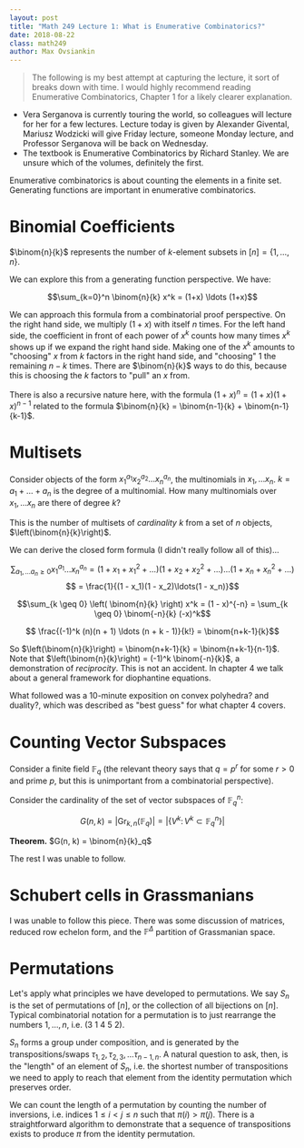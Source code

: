 ```yaml
---
layout: post
title: "Math 249 Lecture 1: What is Enumerative Combinatorics?"
date: 2018-08-22
class: math249
author: Max Ovsiankin
---
```


> The following is my best attempt at capturing the lecture, it sort of breaks down with time. I would highly recommend reading Enumerative Combinatorics, Chapter 1 for a likely clearer explanation.

- Vera Serganova is currently touring the world, so colleagues will lecture for her for a few lectures.
Lecture today is given by Alexander Givental, Mariusz Wodzicki will give Friday lecture, someone Monday lecture,
and Professor Serganova will be back on Wednesday.
- The textbook is Enumerative Combinatorics by Richard Stanley. We are unsure which of the volumes, definitely the first.

Enumerative combinatorics is about counting the elements in a finite set.
Generating functions are important in enumerative combinatorics.

# Binomial Coefficients

$\binom{n}{k}$ represents the number of $k$-element subsets in $[n] = \{1, \ldots, n\}$.

We can explore this from a generating function perspective. We have:

$$\sum_{k=0}^n \binom{n}{k} x^k = (1+x) \ldots (1+x)$$

We can approach this formula from a combinatorial proof perspective. On the right hand side, we multiply $(1+x)$ with itself $n$ times. For the left hand side, the coefficient in front of each power of $x^k$ counts how many times $x^k$ shows up if we expand the right hand side. Making one of the $x^k$ amounts to "choosing" $x$ from $k$ factors in the right hand side, and "choosing" $1$ the remaining $n-k$ times. There are $\binom{n}{k}$ ways to do this, because this is choosing the $k$ factors to "pull" an $x$ from.

There is also a recursive nature here, with the formula $(1+x)^n = (1+x)(1+x)^{n-1}$ related to the formula
$\binom{n}{k} = \binom{n-1}{k} + \binom{n-1}{k-1}$.

# Multisets

Consider objects of the form $x_1^{a_1} x_2^{a_2} \ldots x_n^{a_n}$, the multinomials in $x_1,\ldots x_n$. $k = a_1 + \ldots + a_n$ is the degree of a multinomial. How many multinomials over $x_1, \ldots x_n$ are there of degree $k$?

This is the number of multisets of _cardinality_ $k$ from a set of $n$ objects, $\left(\binom{n}{k}\right)$.

We can derive the closed form formula (I didn't really follow all of this)...

$$ \sum_{a_1, \ldots a_n \geq 0 } x_1^{a_1} \ldots x_n^{a_n} = (1 + x_1 + x_1^2 + \ldots)(1 + x_2 + x_2^2 + \ldots)\ldots(1 + x_n + x_n^2 + \ldots)$$
$$ = \frac{1}{(1 - x_1)(1 - x_2)\ldots(1 - x_n)}$$

$$\sum_{k \geq 0} \left( \binom{n}{k} \right) x^k = (1 - x)^{-n} = \sum_{k \geq 0} \binom{-n}{k} (-x)^k$$

$$ \frac{(-1)^k (n)(n + 1) \ldots (n + k - 1)}{k!} = \binom{n+k-1}{k}$$ 

So $\left(\binom{n}{k}\right) = \binom{n+k-1}{k} = \binom{n+k-1}{n-1}$.
Note that $\left(\binom{n}{k}\right) = (-1)^k \binom{-n}{k}$, a demonstration of _reciprocity_. This is not an accident.
In chapter 4 we talk about a general framework for diophantine equations.

What followed was a 10-minute exposition on convex polyhedra? and duality?, which was described as "best guess" for what chapter 4 covers.

# Counting Vector Subspaces

Consider a finite field $\mathbb{F}_q$ (the relevant theory says that $q = p^r$ for some $r > 0$ and prime $p$, but this is unimportant from a combinatorial perspective).

Consider the cardinality of the set of vector subspaces of $\mathbb{F}_q^n$:

$$G(n, k) = |\text{Gr}_{k, n}(\mathbb{F}_q)| = | \{ V^k \colon V^k \subset \mathbb{F}_q^n \} |$$

__Theorem.__ $G(n, k) = \binom{n}{k}_q$

The rest I was unable to follow.

# Schubert cells in Grassmanians

I was unable to follow this piece. There was some discussion of matrices, reduced row echelon form, and the $\mathbb{F}^\Delta$ partition of Grassmanian space.

# Permutations

Let's apply what principles we have developed to permutations.
We say $S_n$ is the set of permutations of $[n]$, or the collection of all bijections on $[n]$.
Typical combinatorial notation for a permutation is to just rearrange the numbers $1, \ldots, n$, i.e.
$(3 \ 1 \ 4 \ 5 \ 2)$.

$S_n$ forms a group under composition, and is generated by the transpositions/swaps
$\tau_{1, 2}, \tau_{2, 3}, \ldots \tau_{n-1, n}$.
A natural question to ask, then, is the "length" of an element of $S_n$, i.e. the shortest number of transpositions
we need to apply to reach that element from the identity permutation which preserves order.

We can count the length of a permutation by counting the number of inversions, i.e. indices
$1 \leq i < j \leq n$ such that $\pi(i) > \pi(j)$. There is a straightforward algorithm to demonstrate that
a sequence of transpositions exists to produce $\pi$ from the identity permutation.
